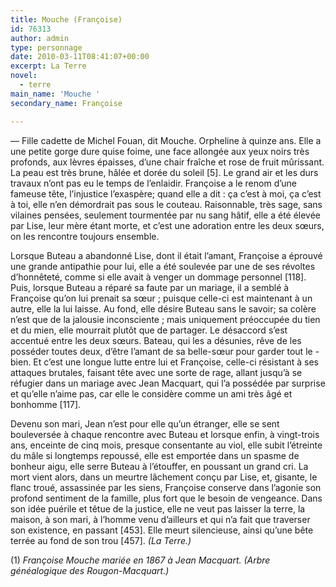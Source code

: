 ```yaml
---
title: Mouche (Françoise)
id: 76313
author: admin
type: personnage
date: 2010-03-11T08:41:07+00:00
excerpt: La Terre
novel:
  - terre
main_name: 'Mouche '
secondary_name: Françoise

---
```

— Fille cadette de Michel Fouan, dit Mouche. Orpheline à quinze ans. Elle a une petite gorge dure quise foime, une face allongée aux yeux noirs très profonds, aux lèvres épaisses, d’une chair fraîche et rose de fruit mûrissant. La peau est très brune, hâlée et dorée du soleil [5]. Le grand air et les durs travaux n’ont pas eu le temps de l’enlaidir. Françoise a le renom d’une fameuse tête, l’injustice l’exaspère; quand elle a dit : ça c’est à moi, ça c’est à toi, elle n’en démordrait pas sous le couteau. Raisonnable, très sage, sans vilaines pensées, seulement tourmentée par nu sang hâtif, elle a été élevée par Lise, leur mère étant morte, et c’est une adoration entre les deux sœurs, on les rencontre toujours ensemble.

Lorsque Buteau a abandonné Lise, dont il était l’amant, Françoise a éprouvé une grande antipathie pour lui, elle a été soulevée par une de ses révoltes d’honnêteté, comme si elle avait à venger un dommage personnel [118]. Puis, lorsque Buteau a réparé sa faute par un mariage, il a semblé à Françoise qu’on lui prenait sa sœur ; puisque celle-ci est maintenant à un autre, elle la lui laisse. Au fond, elle désire Buteau sans le savoir; sa colère n’est que de la jalousie inconsciente ; mais uniquement préoccupée du tien et du mien, elle mourrait plutôt que de partager. Le désaccord s’est accentué entre les deux sœurs. Bateau, qui les a désunies, rêve de les posséder toutes deux, d’être l’amant de sa belle-sœur pour garder tout le -bien. Et c’est une longue lutte entre lui et Françoise, celle-ci résistant à ses attaques brutales, faisant tête avec une sorte de rage, allant jusqu’à se réfugier dans un mariage avec Jean Macquart, qui l’a possédée par surprise et qu’elle n’aime pas, car elle le considère comme un ami très âgé et bonhomme [117].

Devenu son mari, Jean n’est pour elle qu’un étranger, elle se sent bouleversée à chaque rencontre avec Buteau et lorsque enfin, à vingt-trois ans, enceinte de cinq mois, presque consentante au viol, elle subit l’étreinte du mâle si longtemps repoussé, elle est emportée dans un spasme de bonheur aigu, elle serre Buteau à l’étouffer, en poussant un grand cri. La mort vient alors, dans un meurtre lâchement conçu par Lise, et, gisante, le flanc troué, assassinée par les siens, Françoise conserve dans l’agonie son profond sentiment de la famille, plus fort que le besoin de vengeance. Dans son idée puérile et têtue de la justice, elle ne veut pas laisser la terre, la maison, à son mari, à l’homme venu d’ailleurs et qui n’a fait que traverser son existence, en passant [453]. Elle meurt silencieuse, ainsi qu’une bête terrée au fond de son trou [457]. _(La Terre.)_

(1) _Françoise Mouche mariée en 1867 à Jean Macquart. (Arbre généalogique des Rougon-Macquart.)_